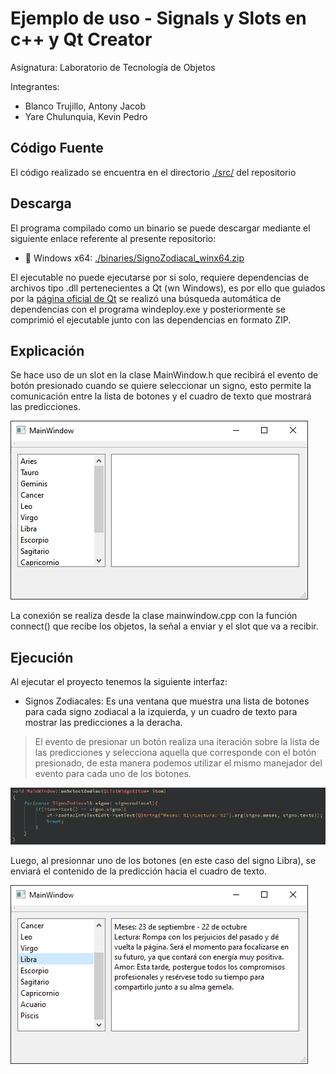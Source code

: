 # Ejemplo de uso - Signals y Slots en c++ y Qt Creator

Asignatura: Laboratorio de Tecnología de Objetos

Integrantes:
 - Blanco Trujillo, Antony Jacob
 - Yare Chulunquia, Kevin Pedro

## Código Fuente
El código realizado se encuentra en el directorio [./src/](./src) del repositorio

## Descarga
El programa compilado como un binario se puede descargar mediante el siguiente enlace referente al presente repositorio:
 - :file_folder: Windows x64: [./binaries/SignoZodiacal_winx64.zip](https://github.com/AntonyBlanco/Laboratorio04TO/raw/main/binaries/SignoZodiacal_winx64.zip)

El ejecutable no puede ejecutarse por si solo, requiere dependencias de archivos tipo .dll pertenecientes a Qt (wn Windows), es por ello que guiados por la [página oficial de Qt](https://doc.qt.io/qt-5/windows-deployment.html#the-windows-deployment-tool) se realizó una búsqueda automática de dependencias con el programa windeploy.exe y posteriormente se comprimió el ejecutable junto con las dependencias en formato ZIP.

## Explicación

Se hace uso de un slot en la clase MainWindow.h que recibirá el evento de botón presionado cuando se quiere seleccionar un signo, esto permite la comunicación entre la lista de botones y el cuadro de texto que mostrará las predicciones.

![imagen mostrando Interfaz](./img/img_02.png)

La conexión se realiza desde la clase mainwindow.cpp con la función connect() que recibe los objetos, la señal a enviar y el slot que va a recibir.

## Ejecución

Al ejecutar el proyecto tenemos la siguiente interfaz:
 - Signos Zodiacales: Es una ventana que muestra una lista de botones para cada signo zodiacal a la izquierda, y un cuadro de texto para mostrar las predicciones a la deracha.
 
>El evento de presionar un botón realiza una iteración sobre la lista de las predicciones y selecciona aquella que corresponde con el botón presionado, de esta manera podemos utilizar el mismo manejador del evento para cada uno de los botones.

![imagen mostrando código de botón](./img/img_01.png)

Luego, al presionnar uno de los botones (en este caso del signo Libra), se enviará el contenido de la predicción hacia el cuadro de texto.


![imagen mostrando funcionamiento](./img/img_03.png)
